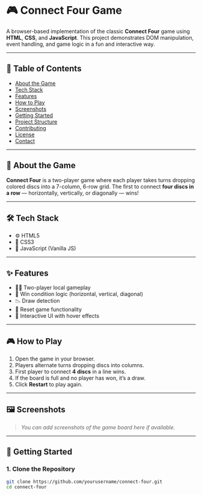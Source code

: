 # 🎮 Connect Four Game

A browser-based implementation of the classic **Connect Four** game using **HTML**, **CSS**, and **JavaScript**. This project demonstrates DOM manipulation, event handling, and game logic in a fun and interactive way.

---

## 📌 Table of Contents

- [About the Game](#about-the-game)
- [Tech Stack](#tech-stack)
- [Features](#features)
- [How to Play](#how-to-play)
- [Screenshots](#screenshots)
- [Getting Started](#getting-started)
- [Project Structure](#project-structure)
- [Contributing](#contributing)
- [License](#license)
- [Contact](#contact)

---

## 🎯 About the Game

**Connect Four** is a two-player game where each player takes turns dropping colored discs into a 7-column, 6-row grid. The first to connect **four discs in a row** — horizontally, vertically, or diagonally — wins!

---

## 🛠️ Tech Stack

- ⚙️ HTML5
- 🎨 CSS3
- 🧠 JavaScript (Vanilla JS)

---

## ✨ Features

- 👨‍💻 Two-player local gameplay
- 🧠 Win condition logic (horizontal, vertical, diagonal)
- 📉 Draw detection
- 🔄 Reset game functionality
- 🎨 Interactive UI with hover effects

---

## 🎮 How to Play

1. Open the game in your browser.
2. Players alternate turns dropping discs into columns.
3. First player to connect **4 discs** in a line wins.
4. If the board is full and no player has won, it’s a draw.
5. Click **Restart** to play again.

---

## 🖼️ Screenshots

> _You can add screenshots of the game board here if available._

---

## 🚀 Getting Started

### 1. Clone the Repository

```bash
git clone https://github.com/yourusername/connect-four.git
cd connect-four
